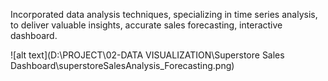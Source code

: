 Incorporated data analysis techniques, specializing in time series analysis, to deliver valuable insights, accurate sales forecasting, interactive dashboard. 


![alt text](D:\PROJECT\02-DATA VISUALIZATION\Superstore Sales Dashboard\superstoreSalesAnalysis_Forecasting.png)

